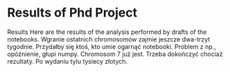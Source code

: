 # Results of Phd Project
Results 
Here are the results of the analysis performed by drafts of the notebooks.
Wgranie ostatnich chromosomów zajmie jeszcze dwa-trzyt tygodnie. Przydałby się ktoś, kto umie ogarnąć notebooki.
Problem z np., opóźnienie, głupi numpy. Chromosom 7 już jest. Trzeba dokończyć chociaż rezultaty. Po wydaniu tylu tysiecy złotych.


